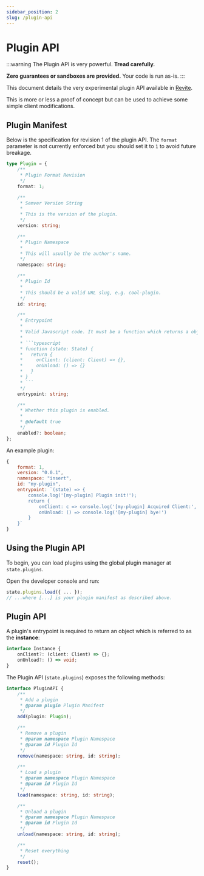 ```yaml
---
sidebar_position: 2
slug: /plugin-api
---
```


# Plugin API

:::warning
The Plugin API is very powerful. **Tread carefully.**

**Zero guarantees or sandboxes are provided.** Your code is run as-is.
:::

This document details the very experimental plugin API available in [Revite](https://github.com/revoltchat/revite).

This is more or less a proof of concept but can be used to achieve some simple client modifications.

## Plugin Manifest

Below is the specification for revision 1 of the plugin API. The `format` parameter is not currently enforced but you should set it to `1` to avoid future breakage.

```typescript
type Plugin = {
    /**
     * Plugin Format Revision
     */
    format: 1;

    /**
     * Semver Version String
     * 
     * This is the version of the plugin.
     */
    version: string;

    /**
     * Plugin Namespace
     *
     * This will usually be the author's name.
     */
    namespace: string;

    /**
     * Plugin Id
     *
     * This should be a valid URL slug, e.g. cool-plugin.
     */
    id: string;

    /**
     * Entrypoint
     *
     * Valid Javascript code. It must be a function which returns a object.
     *
     * ```typescript
     * function (state: State) {
     *   return {
     *     onClient: (client: Client) => {},
     *     onUnload: () => {}
     *   }
     * }
     * ```
     */
    entrypoint: string;

    /**
     * Whether this plugin is enabled.
     *
     * @default true
     */
    enabled?: boolean;
};
```

An example plugin:

```javascript
{
    format: 1,
    version: "0.0.1",
    namespace: "insert",
    id: "my-plugin",
    entrypoint: `(state) => {
        console.log('[my-plugin] Plugin init!');
        return {
            onClient: c => console.log('[my-plugin] Acquired Client:', c, '\\nHello', c.user.username + '!'),
            onUnload: () => console.log('[my-plugin] bye!')
        }
    }`
}
```

## Using the Plugin API

To begin, you can load plugins using the global plugin manager at `state.plugins`.

Open the developer console and run:

```javascript
state.plugins.load({ ... });
// ...where [...] is your plugin manifest as described above.
```

## Plugin API

A plugin's entrypoint is required to return an object which is referred to as the **instance**:

```typescript
interface Instance {
    onClient?: (client: Client) => {};
    onUnload?: () => void;
}
```

The Plugin API (`state.plugins`) exposes the following methods:

```typescript
interface PluginAPI {
    /**
     * Add a plugin
     * @param plugin Plugin Manifest
     */
    add(plugin: Plugin);

    /**
     * Remove a plugin
     * @param namespace Plugin Namespace
     * @param id Plugin Id
     */
    remove(namespace: string, id: string);

    /**
     * Load a plugin
     * @param namespace Plugin Namespace
     * @param id Plugin Id
     */
    load(namespace: string, id: string);

    /**
     * Unload a plugin
     * @param namespace Plugin Namespace
     * @param id Plugin Id
     */
    unload(namespace: string, id: string);

    /**
     * Reset everything
     */
    reset();
}
```
